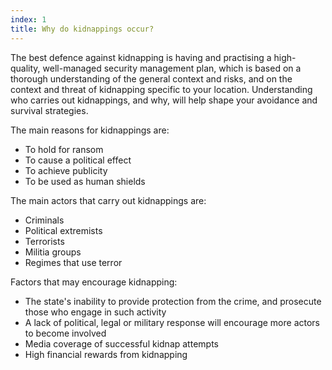 ```yaml
---
index: 1
title: Why do kidnappings occur?
---
```

The best defence against kidnapping is having and practising a high-quality, well-managed security management plan, which is based on a thorough understanding of the general context and risks, and on the context and threat of kidnapping specific to your location. Understanding who carries out kidnappings, and why, will help shape your avoidance and survival strategies.

The main reasons for kidnappings are:

*   To hold for ransom
*   To cause a political effect
*   To achieve publicity
*   To be used as human shields

The main actors that carry out kidnappings are:

*   Criminals
*   Political extremists
*   Terrorists
*   Militia groups
*   Regimes that use terror

Factors that may encourage kidnapping:

*   The state's inability to provide protection from the crime, and prosecute those who engage in such activity
*   A lack of political, legal or military response will encourage more actors to become involved
*   Media coverage of successful kidnap attempts
*   High financial rewards from kidnapping